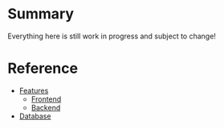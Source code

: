 # Summary

Everything here is still work in progress and subject to change!

# Reference

- [Features](features/README.md)
  - [Frontend](features/frontend.md)
  - [Backend](features/backend.md)
- [Database](db/README.md) 
